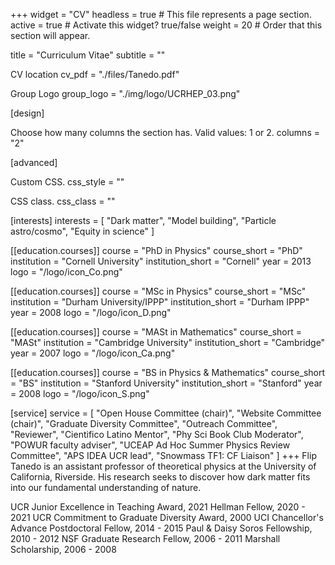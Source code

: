 +++ widget = "CV"
headless = true # This file represents a page section. active = true # Activate this widget? true/false weight = 20 # Order that this section will appear.

title = "Curriculum Vitae" subtitle = ""

CV location
cv_pdf = "./files/Tanedo.pdf"

Group Logo
group_logo = "./img/logo/UCRHEP_03.png"

[design]

Choose how many columns the section has. Valid values: 1 or 2.
columns = "2"

[advanced]

Custom CSS.
css_style = ""

CSS class.
css_class = ""

[interests] interests = [ "Dark matter", "Model building", "Particle astro/cosmo", "Equity in science" ]

[[education.courses]] course = "PhD in Physics" course_short = "PhD" institution = "Cornell University" institution_short = "Cornell" year = 2013 logo = "/logo/icon_Co.png"

[[education.courses]] course = "MSc in Physics" course_short = "MSc" institution = "Durham University/IPPP" institution_short = "Durham IPPP" year = 2008 logo = "/logo/icon_D.png"

[[education.courses]] course = "MASt in Mathematics" course_short = "MASt" institution = "Cambridge University" institution_short = "Cambridge" year = 2007 logo = "/logo/icon_Ca.png"

[[education.courses]] course = "BS in Physics & Mathematics" course_short = "BS" institution = "Stanford University" institution_short = "Stanford" year = 2008 logo = "/logo/icon_S.png"

[service] service = [ "Open House Committee (chair)", "Website Committee (chair)", "Graduate Diversity Committee", "Outreach Committee", "Reviewer", "Cientifico Latino Mentor", "Phy Sci Book Club Moderator", "POWUR faculty adviser", "UCEAP Ad Hoc Summer Physics Review Committee", "APS IDEA UCR lead", "Snowmass TF1: CF Liaison" ] +++ Flip Tanedo is an assistant professor of theoretical physics at the University of California, Riverside. His research seeks to discover how dark matter fits into our fundamental understanding of nature.

UCR Junior Excellence in Teaching Award, 2021
Hellman Fellow, 2020 - 2021
UCR Commitment to Graduate Diversity Award, 2000
UCI Chancellor's Advance Postdoctoral Fellow, 2014 - 2015
Paul & Daisy Soros Fellowship, 2010 - 2012
NSF Graduate Research Fellow, 2006 - 2011
Marshall Scholarship, 2006 - 2008